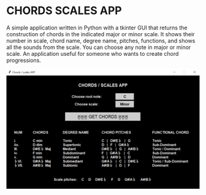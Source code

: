 # CHORDS SCALES APP

A simple application written in Python with a tkinter GUI that returns the construction of chords in the indicated major or minor scale. It shows their number in scale, chord name, degree name, pitches, functions, and shows all the sounds from the scale. You can choose any note in major or minor scale. An application useful for someone who wants to create chord progressions.


![My Image](chord_scales_app_screen.png)
